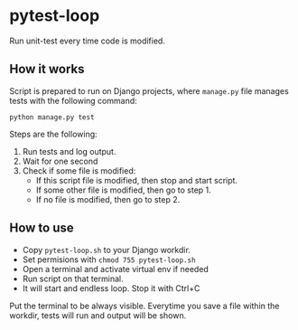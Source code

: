 # pytest-loop
Run unit-test every time code is modified.

## How it works

Script is prepared to run on Django projects, where `manage.py` file manages tests with the following command:

`python manage.py test`

Steps are the following:

1. Run tests and log output.
1. Wait for one second
1. Check if some file is modified:
	* If this script file is modified, then stop and start script.
	* If some other file is modified, then go to step 1.
	* If no file is modified, then go to step 2.

## How to use

* Copy `pytest-loop.sh` to your Django workdir.
* Set permisions with `chmod 755 pytest-loop.sh`
* Open a terminal and activate virtual env if needed
* Run script on that terminal.
* It will start and endless loop. Stop it with Ctrl+C

Put the terminal to be always visible. Everytime you save a file within the workdir, tests will run and output will be shown.